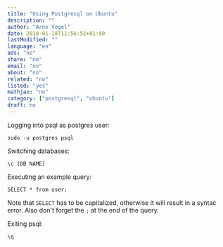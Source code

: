 ```yaml
---
title: "Using Postgresql on Ubuntu"
description: ""
author: "Arne Vogel"
date: 2018-01-18T11:56:52+01:00
lastModified: ""
language: "en"
ads: "no"
share: "no"
email: "no"
about: "no"
related: "no"
listed: "yes"
mathjax: "no"
category: ["postgresql", "ubuntu"]
draft: no
---
```


Logging into psql as postgres user: 

	sudo -u postgres psql

Switching databases: 

	\c [DB NAME]

Executing an example query: 

	SELECT * from user;

Note that `SELECT` has to be capitalized, otherwise it will result in a syntac error. Also don't forget the `;` at the end of the query.

Exiting psql: 

	\q